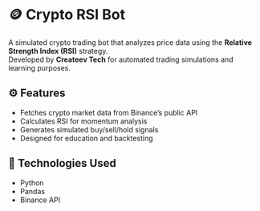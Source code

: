 # 🪙 Crypto RSI Bot

A simulated crypto trading bot that analyzes price data using the **Relative Strength Index (RSI)** strategy.  
Developed by **Createev Tech** for automated trading simulations and learning purposes.

## ⚙️ Features
- Fetches crypto market data from Binance’s public API  
- Calculates RSI for momentum analysis  
- Generates simulated buy/sell/hold signals  
- Designed for education and backtesting

## 🧩 Technologies Used
- Python  
- Pandas  
- Binance API
